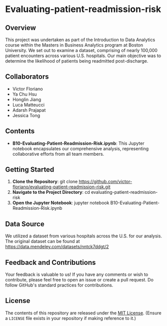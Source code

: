 # Evaluating-patient-readmission-risk

## Overview

This project was undertaken as part of the Introduction to Data Analytics course within the Masters in Business Analytics program at Boston University. We set out to examine a dataset, comprising of nearly 100,000 patient encounters across various U.S. hospitals. Our main objective was to determine the likelihood of patients being readmitted post-discharge.

## Collaborators

- Victor Floriano
- Ya Chu Hsu
- Honglin Jiang
- Luca Matteucci
- Adarsh Prajapat
- Jessica Tong

## Contents

- **B10-Evaluating-Patient-Readmission-Risk.ipynb**: This Jupyter notebook encapsulates our comprehensive analysis, representing collaborative efforts from all team members.

## Getting Started

1. **Clone the Repository**: git clone https://github.com/victor-floriano/evaluating-patient-readmission-risk.git
2. **Navigate to the Project Directory**: cd evaluating-patient-readmission-risk
3.  **Open the Jupyter Notebook**: jupyter notebook B10-Evaluating-Patient-Readmission-Risk.ipynb



## Data Source

We utilized a dataset from various hospitals across the U.S. for our analysis. The original dataset can be found at https://data.mendeley.com/datasets/nntck7ddgt/2

## Feedback and Contributions

Your feedback is valuable to us! If you have any comments or wish to contribute, please feel free to open an issue or create a pull request. Do follow GitHub's standard practices for contributions.

## License

The contents of this repository are released under the [MIT License](LICENSE). (Ensure a `LICENSE` file exists in your repository if making reference to it.)


